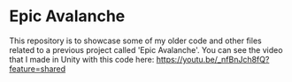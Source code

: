 # Epic Avalanche

This repository is to showcase some of my older code and other files related to a previous project called 'Epic Avalanche'. You can see the video that I made in Unity with this code here: https://youtu.be/_nfBnJch8fQ?feature=shared
